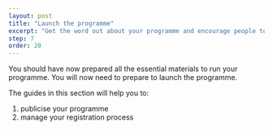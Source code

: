 ```yaml
---
layout: post
title: "Launch the programme"
excerpt: "Get the word out about your programme and encourage people to sign up."
step: 7
order: 20
---
```


You should have now prepared all the essential materials to run your programme. You will now need to prepare to launch the programme.

The guides in this section will help you to:

1. publicise your programme
2. manage your registration process

 